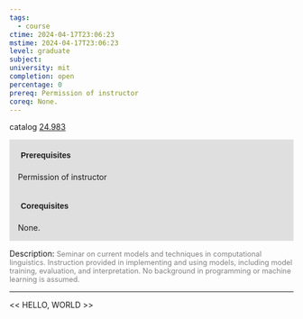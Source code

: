 ```yaml
---
tags:
  - course
ctime: 2024-04-17T23:06:23
mstime: 2024-04-17T23:06:23
level: graduate
subject: 
university: mit
completion: open
percentage: 0
prereq: Permission of instructor
coreq: None.
---
```


catalog [24.983](http://student.mit.edu/catalog/m24b.html#24.983)

<span style="display: block; padding: 15px; background-color: rgb(100, 100, 100, 0.2);"><font id="m_prereq2827_0" style="display: block; font-family: Arial, sans-serif; font-weight: bold; padding: 5px">Prerequisites</font><br><span id="prereq2827_0">Permission of instructor</span></span>
<span style="display: block; padding: 15px; background-color: rgb(100, 100, 100, 0.2);"><font id="m_coreq2827_0" style="display: block; font-family: Arial, sans-serif; font-weight: bold; padding: 5px">Corequisites</font><br><span id="coreq2827_0">None.</span></span>

<font style="">Description:</font>
<font style="color: grey; font-size: 0.8rem;">Seminar on current models and techniques in computational linguistics. Instruction provided in implementing and using models, including model training, evaluation, and interpretation. No background in programming or machine learning is assumed.</font>



---

<< HELLO, WORLD >>

